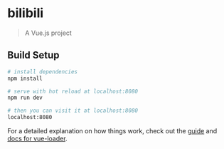 # bilibili

> A Vue.js project

## Build Setup

``` bash
# install dependencies
npm install

# serve with hot reload at localhost:8080
npm run dev

# then you can visit it at localhost:8080
localhost:8080
```

For a detailed explanation on how things work, check out the [guide](http://vuejs-templates.github.io/webpack/) and [docs for vue-loader](http://vuejs.github.io/vue-loader).
